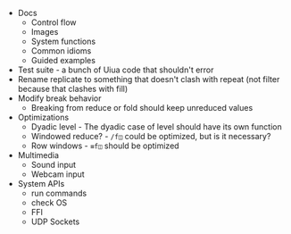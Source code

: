 - Docs
  - Control flow
  - Images
  - System functions
  - Common idioms
  - Guided examples
- Test suite - a bunch of Uiua code that shouldn't error
- Rename replicate to something that doesn't clash with repeat (not filter because that clashes with fill)
- Modify break behavior
  - Breaking from reduce or fold should keep unreduced values
- Optimizations
  - Dyadic level - The dyadic case of level should have its own function
  - Windowed reduce? - `/f◫` could be optimized, but is it necessary?
  - Row windows - `≡f◫` should be optimized
- Multimedia
  - Sound input
  - Webcam input
- System APIs
  - run commands
  - check OS
  - FFI
  - UDP Sockets
